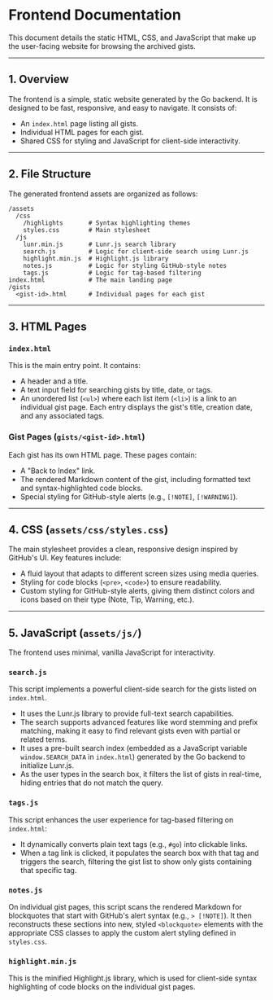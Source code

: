 # Frontend Documentation

This document details the static HTML, CSS, and JavaScript that make up the user-facing website for browsing the archived gists.

---

## 1. Overview

The frontend is a simple, static website generated by the Go backend. It is designed to be fast, responsive, and easy to navigate. It consists of:
- An `index.html` page listing all gists.
- Individual HTML pages for each gist.
- Shared CSS for styling and JavaScript for client-side interactivity.

---

## 2. File Structure

The generated frontend assets are organized as follows:

```
/assets
  /css
    /highlights       # Syntax highlighting themes
    styles.css        # Main stylesheet
  /js
    lunr.min.js       # Lunr.js search library
    search.js         # Logic for client-side search using Lunr.js
    highlight.min.js  # Highlight.js library
    notes.js          # Logic for styling GitHub-style notes
    tags.js           # Logic for tag-based filtering
index.html            # The main landing page
/gists
  <gist-id>.html      # Individual pages for each gist
```

---

## 3. HTML Pages

### `index.html`

This is the main entry point. It contains:
- A header and a title.
- A text input field for searching gists by title, date, or tags.
- An unordered list (`<ul>`) where each list item (`<li>`) is a link to an individual gist page. Each entry displays the gist's title, creation date, and any associated tags.

### Gist Pages (`gists/<gist-id>.html`)

Each gist has its own HTML page. These pages contain:
- A "Back to Index" link.
- The rendered Markdown content of the gist, including formatted text and syntax-highlighted code blocks.
- Special styling for GitHub-style alerts (e.g., `[!NOTE]`, `[!WARNING]`).

---

## 4. CSS (`assets/css/styles.css`)

The main stylesheet provides a clean, responsive design inspired by GitHub's UI. Key features include:
- A fluid layout that adapts to different screen sizes using media queries.
- Styling for code blocks (`<pre>`, `<code>`) to ensure readability.
- Custom styling for GitHub-style alerts, giving them distinct colors and icons based on their type (Note, Tip, Warning, etc.).

---

## 5. JavaScript (`assets/js/`)

The frontend uses minimal, vanilla JavaScript for interactivity.

### `search.js`

This script implements a powerful client-side search for the gists listed on `index.html`.
- It uses the Lunr.js library to provide full-text search capabilities.
- The search supports advanced features like word stemming and prefix matching, making it easy to find relevant gists even with partial or related terms.
- It uses a pre-built search index (embedded as a JavaScript variable `window.SEARCH_DATA` in `index.html`) generated by the Go backend to initialize Lunr.js.
- As the user types in the search box, it filters the list of gists in real-time, hiding entries that do not match the query.

### `tags.js`

This script enhances the user experience for tag-based filtering on `index.html`:
- It dynamically converts plain text tags (e.g., `#go`) into clickable links.
- When a tag link is clicked, it populates the search box with that tag and triggers the search, filtering the gist list to show only gists containing that specific tag.

### `notes.js`

On individual gist pages, this script scans the rendered Markdown for blockquotes that start with GitHub's alert syntax (e.g., `> [!NOTE]`). It then reconstructs these sections into new, styled `<blockquote>` elements with the appropriate CSS classes to apply the custom alert styling defined in `styles.css`.

### `highlight.min.js`

This is the minified Highlight.js library, which is used for client-side syntax highlighting of code blocks on the individual gist pages.
